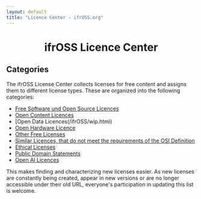 ```yaml
---
layout: default
title: "Licence Center - ifrOSS.org"
---
```


<h1 style="text-align: center;">ifrOSS Licence Center</h1>

## Categories
The ifrOSS License Center collects licenses for free content and assigns them to different license types. These are organized into the following categories:

* [Free Software und Open Source Licences](/ifrOSS/wip.html)
* [Open Content Licences](/ifrOSS/wip.html)
* [Open Data Licences(/ifrOSS/wip.html)
* [Open Hardware Licence](/ifrOSS/wip.html)
* [Other Free Licenses](/ifrOSS/wip.html)
* [Similar Licences, that do not meet the requirements of the OSI Definition](/ifrOSS/wip.html)
* [Ethical Licenses](/ifrOSS/wip.html)
* [Public Domain Statements](/ifrOSS/wip.html)
* [Open AI Licences](/ifrOSS/wip.html)
 
This makes finding and characterizing new licenses easier. As new licenses are constantly being created, appear in new versions or are no longer accessible under their old URL, everyone's participation in updating this list is welcome.
